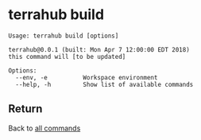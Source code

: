 # terrahub build

```
Usage: terrahub build [options]

terrahub@0.0.1 (built: Mon Apr 7 12:00:00 EDT 2018)
this command will [to be updated]

Options:
  --env, -e 		 Workspace environment
  --help, -h 		 Show list of available commands
```


## Return
Back to [all commands](../commands.md)
